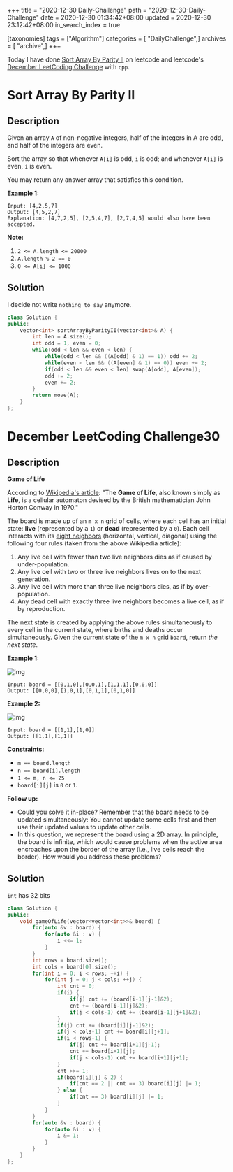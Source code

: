 +++
title = "2020-12-30 Daily-Challenge"
path = "2020-12-30-Daily-Challenge"
date = 2020-12-30 01:34:42+08:00
updated = 2020-12-30 23:12:42+08:00
in_search_index = true

[taxonomies]
tags = ["Algorithm"]
categories = [ "DailyChallenge",]
archives = [ "archive",]
+++

Today I have done [Sort Array By Parity II](https://leetcode.com/problems/sort-array-by-parity-ii/) on leetcode and leetcode's [December LeetCoding Challenge](https://leetcode.com/explore/challenge/card/december-leetcoding-challenge/573/week-4-december-29th-december-31st/3586/) with `cpp`.

<!-- more -->
# Sort Array By Parity II

## Description

Given an array `A` of non-negative integers, half of the integers in A are odd, and half of the integers are even.

Sort the array so that whenever `A[i]` is odd, `i` is odd; and whenever `A[i]` is even, `i` is even.

You may return any answer array that satisfies this condition.

**Example 1:**

```
Input: [4,2,5,7]
Output: [4,5,2,7]
Explanation: [4,7,2,5], [2,5,4,7], [2,7,4,5] would also have been accepted.
```

**Note:**

1. `2 <= A.length <= 20000`
2. `A.length % 2 == 0`
3. `0 <= A[i] <= 1000`

## Solution

I decide not write `nothing to say` anymore.

``` cpp
class Solution {
public:
    vector<int> sortArrayByParityII(vector<int>& A) {
        int len = A.size();
        int odd = 1, even = 0;
        while(odd < len && even < len) {
            while(odd < len && ((A[odd] & 1) == 1)) odd += 2;
            while(even < len && ((A[even] & 1) == 0)) even += 2;
            if(odd < len && even < len) swap(A[odd], A[even]);
            odd += 2;
            even += 2;
        }
        return move(A);
    }
};
```

# December LeetCoding Challenge30

## Description

**Game of Life**

According to [Wikipedia's article](https://en.wikipedia.org/wiki/Conway's_Game_of_Life): "The **Game of Life**, also known simply as **Life**, is a cellular automaton devised by the British mathematician John Horton Conway in 1970."

The board is made up of an `m x n` grid of cells, where each cell has an initial state: **live** (represented by a `1`) or **dead** (represented by a `0`). Each cell interacts with its [eight neighbors](https://en.wikipedia.org/wiki/Moore_neighborhood) (horizontal, vertical, diagonal) using the following four rules (taken from the above Wikipedia article):

1. Any live cell with fewer than two live neighbors dies as if caused by under-population.
2. Any live cell with two or three live neighbors lives on to the next generation.
3. Any live cell with more than three live neighbors dies, as if by over-population.
4. Any dead cell with exactly three live neighbors becomes a live cell, as if by reproduction.

The next state is created by applying the above rules simultaneously to every cell in the current state, where births and deaths occur simultaneously. Given the current state of the `m x n` grid `board`, return *the next state*.

**Example 1:**

![img](https://assets.leetcode.com/uploads/2020/12/26/grid1.jpg)

```
Input: board = [[0,1,0],[0,0,1],[1,1,1],[0,0,0]]
Output: [[0,0,0],[1,0,1],[0,1,1],[0,1,0]]
```

**Example 2:**

![img](https://assets.leetcode.com/uploads/2020/12/26/grid2.jpg)

```
Input: board = [[1,1],[1,0]]
Output: [[1,1],[1,1]]
```

**Constraints:**

- `m == board.length`
- `n == board[i].length`
- `1 <= m, n <= 25`
- `board[i][j]` is `0` or `1`.

**Follow up:**

- Could you solve it in-place? Remember that the board needs to be updated simultaneously: You cannot update some cells first and then use their updated values to update other cells.
- In this question, we represent the board using a 2D array. In principle, the board is infinite, which would cause problems when the active area encroaches upon the border of the array (i.e., live cells reach the border). How would you address these problems?

## Solution

`int` has 32 bits

``` cpp
class Solution {
public:
    void gameOfLife(vector<vector<int>>& board) {
        for(auto &v : board) {
            for(auto &i : v) {
                i <<= 1;
            }
        }
        int rows = board.size();
        int cols = board[0].size();
        for(int i = 0; i < rows; ++i) {
            for(int j = 0; j < cols; ++j) {
                int cnt = 0;
                if(i) {
                    if(j) cnt += (board[i-1][j-1]&2);
                    cnt += (board[i-1][j]&2);
                    if(j < cols-1) cnt += (board[i-1][j+1]&2);
                }
                if(j) cnt += (board[i][j-1]&2);
                if(j < cols-1) cnt += board[i][j+1];
                if(i < rows-1) {
                    if(j) cnt += board[i+1][j-1];
                    cnt += board[i+1][j];
                    if(j < cols-1) cnt += board[i+1][j+1];
                }
                cnt >>= 1;
                if(board[i][j] & 2) {
                    if(cnt == 2 || cnt == 3) board[i][j] |= 1;
                } else {
                    if(cnt == 3) board[i][j] |= 1;
                }
            }
        }
        for(auto &v : board) {
            for(auto &i : v) {
                i &= 1;
            }
        }
    }
};
```